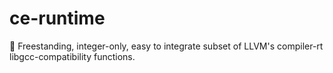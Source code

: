 # ce-runtime
🚆 Freestanding, integer-only, easy to integrate subset of LLVM's compiler-rt libgcc-compatibility functions.
